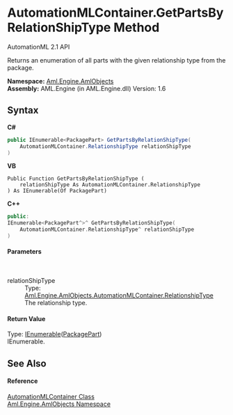 # AutomationMLContainer.GetPartsByRelationShipType Method 
AutomationML 2.1 API 

Returns an enumeration of all parts with the given relationship type from the package.

**Namespace:**&nbsp;<a href="N_Aml_Engine_AmlObjects">Aml.Engine.AmlObjects</a><br />**Assembly:**&nbsp;AML.Engine (in AML.Engine.dll) Version: 1.6

## Syntax

**C#**<br />
``` C#
public IEnumerable<PackagePart> GetPartsByRelationShipType(
	AutomationMLContainer.RelationshipType relationShipType
)
```

**VB**<br />
``` VB
Public Function GetPartsByRelationShipType ( 
	relationShipType As AutomationMLContainer.RelationshipType
) As IEnumerable(Of PackagePart)
```

**C++**<br />
``` C++
public:
IEnumerable<PackagePart^>^ GetPartsByRelationShipType(
	AutomationMLContainer.RelationshipType^ relationShipType
)
```


#### Parameters
&nbsp;<dl><dt>relationShipType</dt><dd>Type: <a href="T_Aml_Engine_AmlObjects_AutomationMLContainer_RelationshipType">Aml.Engine.AmlObjects.AutomationMLContainer.RelationshipType</a><br />The relationship type.</dd></dl>

#### Return Value
Type: <a href="https://docs.microsoft.com/dotnet/api/system.collections.generic.ienumerable-1" target="_parent" rel="noopener noreferrer">IEnumerable</a>(<a href="https://docs.microsoft.com/dotnet/api/system.io.packaging.packagepart" target="_parent" rel="noopener noreferrer">PackagePart</a>)<br />IEnumerable<PackagePart>.

## See Also


#### Reference
<a href="T_Aml_Engine_AmlObjects_AutomationMLContainer">AutomationMLContainer Class</a><br /><a href="N_Aml_Engine_AmlObjects">Aml.Engine.AmlObjects Namespace</a><br />